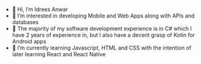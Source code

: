 - 👋 Hi, I’m Idrees Anwar
- 👀 I’m interested in developing Mobile and Web Apps along with APIs and databases
- 👀 The majority of my software development experience is in C# which I have 2 years of experience in, but I also have a decent grasp of Kotin for Android apps
- 🌱 I’m currently learning Javascript, HTML and CSS with the intention of later learning React and React Native

<!---
Idreesanwar1998/Idreesanwar1998 is a ✨ special ✨ repository because its `README.md` (this file) appears on your GitHub profile.
You can click the Preview link to take a look at your changes.
--->
